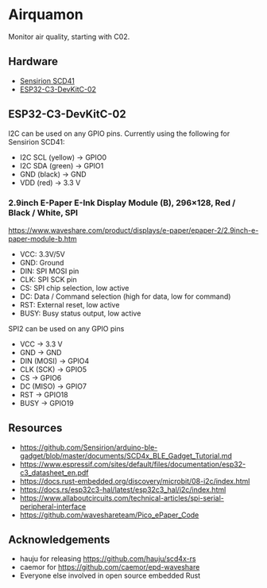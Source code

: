 # Airquamon
Monitor air quality, starting with C02.

## Hardware
- [Sensirion SCD41](https://sensirion.com/products/catalog/SCD41)
- [ESP32-C3-DevKitC-02](https://docs.espressif.com/projects/esp-idf/en/latest/esp32c3/hw-reference/esp32c3/user-guide-devkitc-02.html)

## ESP32-C3-DevKitC-02
I2C can be used on any GPIO pins.
Currently using the following for Sensirion SCD41:
- I2C SCL (yellow) -> GPIO0
- I2C SDA (green) -> GPIO1
- GND (black) -> GND
- VDD (red) -> 3.3 V

### 2.9inch E-Paper E-Ink Display Module (B), 296×128, Red / Black / White, SPI
https://www.waveshare.com/product/displays/e-paper/epaper-2/2.9inch-e-paper-module-b.htm

- VCC:	3.3V/5V
- GND:	Ground
- DIN:	SPI MOSI pin
- CLK:	SPI SCK pin
- CS:	SPI chip selection, low active
- DC:	Data / Command selection (high for data, low for command)
- RST:	External reset, low active
- BUSY:	Busy status output, low active

SPI2 can be used on any GPIO pins
- VCC -> 3.3 V
- GND -> GND
- DIN (MOSI) -> GPIO4
- CLK (SCK) -> GPIO5
- CS -> GPIO6
- DC (MISO) -> GPIO7
- RST -> GPIO18
- BUSY -> GPIO19

## Resources
- https://github.com/Sensirion/arduino-ble-gadget/blob/master/documents/SCD4x_BLE_Gadget_Tutorial.md
- https://www.espressif.com/sites/default/files/documentation/esp32-c3_datasheet_en.pdf
- https://docs.rust-embedded.org/discovery/microbit/08-i2c/index.html
- https://docs.rs/esp32c3-hal/latest/esp32c3_hal/i2c/index.html
- https://www.allaboutcircuits.com/technical-articles/spi-serial-peripheral-interface
- https://github.com/waveshareteam/Pico_ePaper_Code

## Acknowledgements
- hauju for releasing https://github.com/hauju/scd4x-rs
- caemor for https://github.com/caemor/epd-waveshare
- Everyone else involved in open source embedded Rust